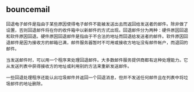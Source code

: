 
## bouncemail

    回退电子邮件是指由于某些原因使得电子邮件不能被发送出去而返回给发送者的邮件。除非做了设置，否则回退邮件将在你的收件箱中以新邮件的方式出现。回退邮件分为两种：硬件原因回退和软件原因回退。硬件原因回退邮件是指由于不合法的地址而回退给发送者的邮件。软件原因回退邮件是因为接收方的邮箱已满，邮件服务器暂时不可用或接收方地址没有邮件帐户，而退回的邮件。　　

    当发送邮件时，可以用一个程序来处理回退邮件。大多数邮件服务提供商都有这种处理能力。它从发送列表中获得接收方的地址或利用别的方法来重新发送邮件。　　

    一些回退处理程序还能认出垃圾邮件并返回一个回退消息，但并不发送任何邮件且在列表中将垃圾邮件的地址删除。
